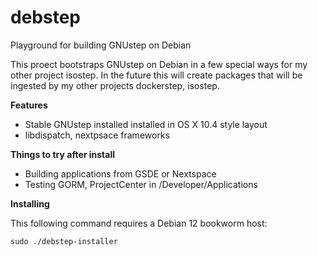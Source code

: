 # debstep
Playground for building GNUstep on Debian

This proect bootstraps GNUstep on Debian in a few special ways for my other project isostep.  In the future this will create packages that will be ingested by my other projects dockerstep, isostep.  

**Features**

* Stable GNUstep installed installed in OS X 10.4 style layout
* libdispatch, nextpsace frameworks

**Things to try after install**

* Building applications from GSDE or Nextspace
* Testing GORM, ProjectCenter in /Developer/Applications

**Installing**

This following command requires a Debian 12 bookworm host:

```
sudo ./debstep-installer
```
